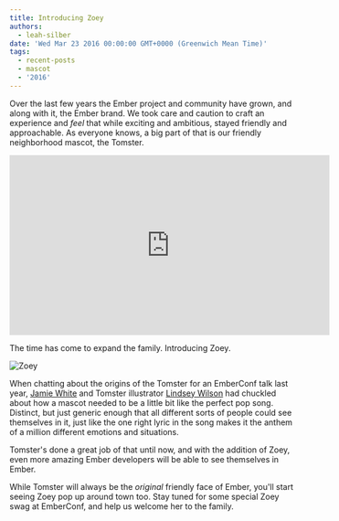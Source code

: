 ```yaml
---
title: Introducing Zoey
authors:
  - leah-silber
date: 'Wed Mar 23 2016 00:00:00 GMT+0000 (Greenwich Mean Time)'
tags:
  - recent-posts
  - mascot
  - '2016'
---
```



Over the last few years the Ember project and community have grown, and along with it, the Ember brand. We took care and caution to craft an experience and *feel* that while exciting and ambitious, stayed friendly and approachable. As everyone knows, a big part of that is our friendly neighborhood mascot, the Tomster.

<iframe width="560" height="315" src="https://www.youtube.com/embed/xsG0gDkvDPw?rel=0&start=221" frameborder="0" allowfullscreen></iframe>

The time has come to expand the family. Introducing Zoey.

<img src="/images/blog/2016-03/ember-zoey-all-sm.png" class="no-background" alt="Zoey">

When chatting about the origins of the Tomster for an EmberConf talk last year, [Jamie White](https://twitter.com/jgwhite) and Tomster illustrator [Lindsey Wilson](http://lindsey.io/) had chuckled about how a mascot needed to be a little bit like the perfect pop song. Distinct, but just generic enough that all different sorts of people could see themselves in it, just like the one right lyric in the song makes it the anthem of a million different emotions and situations.

Tomster's done a great job of that until now, and with the addition of Zoey, even more amazing Ember developers will be able to see themselves in Ember.

While Tomster will always be the *original* friendly face of Ember, you'll start seeing Zoey pop up around town too. Stay tuned for some special Zoey swag at EmberConf, and help us welcome her to the family.
